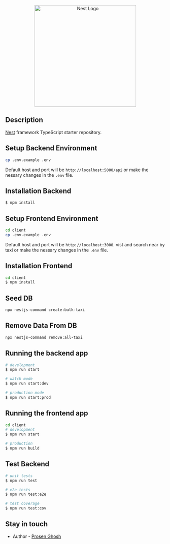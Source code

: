<p align="center">
  <a href="http://nestjs.com/" target="blank"><img src="https://nestjs.com/img/logo_text.svg" width="320" alt="Nest Logo" /></a>
</p>

## Description

[Nest](https://github.com/nestjs/nest) framework TypeScript starter repository.


## Setup Backend Environment

```bash
cp .env.example .env
```
Default host and port will be `http://localhost:5000/api` or make the nessary changes in the `.env` file.


## Installation Backend

```bash
$ npm install
```
## Setup Frontend Environment

```bash
cd client
cp .env.example .env
```
Default host and port will be `http://localhost:3000`. vist and search near by taxi or make the nessary changes in the `.env` file.
## Installation Frontend

```bash
cd client
$ npm install
```
## Seed DB

```bash
npx nestjs-command create:bulk-taxi
```

## Remove Data From DB
```bash
npx nestjs-command remove:all-taxi
```

## Running the backend app

```bash
# development
$ npm run start

# watch mode
$ npm run start:dev

# production mode
$ npm run start:prod
```

## Running the frontend app

```bash
cd client
# development
$ npm run start

# production
$ npm run build
```

## Test Backend

```bash
# unit tests
$ npm run test

# e2e tests
$ npm run test:e2e

# test coverage
$ npm run test:cov
```

## Stay in touch

- Author - [Prosen Ghosh](https://www.linkedin.com/in/prosen-ghosh/)